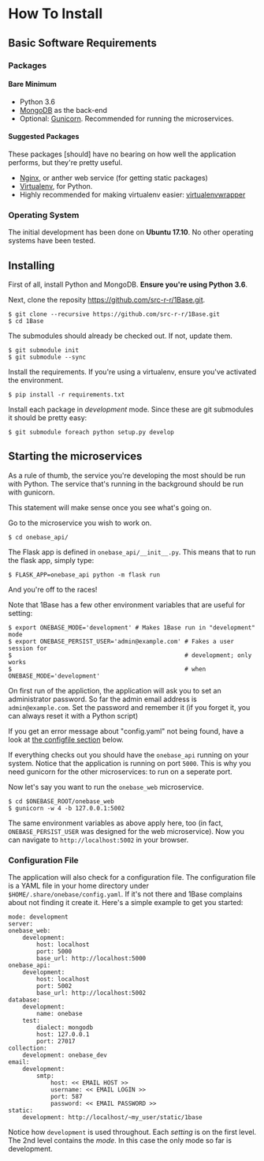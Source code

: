 # How To Install

## Basic Software Requirements

### Packages


#### Bare Minimum

- Python 3.6
- [MongoDB](https://www.mongodb.com/) as the back-end
- Optional: [Gunicorn](http://gunicorn.org/). Recommended for running
  the microservices.

#### Suggested Packages

These packages [should] have no bearing on how well the application performs,
but they're pretty useful.

- [Nginx](https://www.nginx.com/), or anther web service (for getting static packages)
- [Virtualenv](https://pypi.python.org/pypi/virtualenv), for Python.
- Highly recommended for making virtualenv easier: [virtualenvwrapper](https://virtualenvwrapper.readthedocs.io/en/latest/)

### Operating System

The initial development has been done on **Ubuntu 17.10**. No other operating
systems have been tested.

## Installing

First of all, install Python and MongoDB. **Ensure you're using Python 3.6**.

Next, clone the reposity https://github.com/src-r-r/1Base.git.

    $ git clone --recursive https://github.com/src-r-r/1Base.git
    $ cd 1Base

The submodules should already be checked out. If not, update them.

    $ git submodule init
    $ git submodule --sync

Install the requirements. If you're using a virtualenv, ensure you've activated
the environment.

    $ pip install -r requirements.txt

Install each package in *development* mode. Since these are git submodules it
should be pretty easy:

    $ git submodule foreach python setup.py develop

## Starting the microservices

As a rule of thumb, the service you're developing the most should be run with
Python. The service that's running in the background should be run with
gunicorn.

This statement will make sense once you see what's going on.

Go to the microservice you wish to work on.

    $ cd onebase_api/

The Flask app is defined in `onebase_api/__init__.py`. This means that to run
the flask app, simply type:

    $ FLASK_APP=onebase_api python -m flask run

And you're off to the races!

Note that 1Base has a few other environment variables that are useful for
setting:

    $ export ONEBASE_MODE='development' # Makes 1Base run in "development" mode
    $ export ONEBASE_PERSIST_USER='admin@example.com' # Fakes a user session for
    $                                                 # development; only works
    $                                                 # when ONEBASE_MODE='development'

On first run of the appliction, the application will ask you to set an
administrator password. So far the admin email address is `admin@example.com`.
Set the password and remember it (if you forget it, you can always reset it
with a Python script)

If you get an error message about "config.yaml" not being found, have a look
at <a href="#configfile">the configfile section</a> below.

If everything checks out you should have the `onebase_api` running on your
system. Notice that the application is running on port `5000`. This is why
you need gunicorn for the other microservices: to run on a seperate port.

Now let's say you want to run the `onebase_web` microservice.

    $ cd $ONEBASE_ROOT/onebase_web
    $ gunicorn -w 4 -b 127.0.0.1:5002

The same environment variables as above apply here, too (in fact,
`ONEBASE_PERSIST_USER` was designed for the web microservice). Now you can
navigate to `http://localhost:5002` in your browser.

### Configuration File <a name="configfile" />

The application will also check for a configuration file. The configuration
file is a YAML file in your home directory under
`$HOME/.share/onebase/config.yaml`. If it's not there and 1Base complains
about not finding it create it. Here's a simple example to get you
started:

    mode: development
    server:
    onebase_web:
        development:
            host: localhost
            port: 5000
            base_url: http://localhost:5000
    onebase_api:
        development:
            host: localhost
            port: 5002
            base_url: http://localhost:5002
    database:
        development:
            name: onebase
        test:
            dialect: mongodb
            host: 127.0.0.1
            port: 27017
    collection:
        development: onebase_dev
    email:
        development:
            smtp:
                host: << EMAIL HOST >>
                username: << EMAIL LOGIN >>
                port: 587
                password: << EMAIL PASSWORD >>
    static:
        development: http://localhost/~my_user/static/1base

Notice how `development` is used throughout. Each *setting* is on the first
level. The 2nd level contains the *mode*. In this case the only mode so far is
development.
